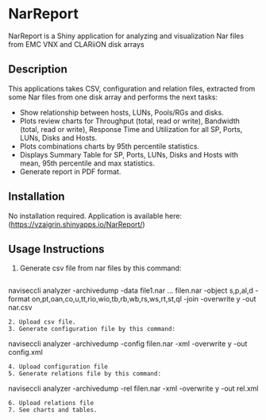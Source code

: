 # NarReport
NarReport is a Shiny application for analyzing and visualization Nar files from EMC VNX and CLARiiON disk arrays

## Description
This applications takes CSV, configuration and relation files, extracted from some Nar files from one disk array and performs the next tasks:
* Show relationship between hosts, LUNs, Pools/RGs and disks.
* Plots review charts for Throughput (total, read or write), Bandwidth (total, read or write), Response Time and Utilization for all SP, Ports, LUNs, Disks and Hosts.
* Plots combinations charts by 95th percentile statistics.
* Displays Summary Table for SP, Ports, LUNs, Disks and Hosts with mean, 95th percentile and max statistics.
* Generate report in PDF format.

## Installation
No installation required.
Application is available here: (https://vzaigrin.shinyapps.io/NarReport/)

## Usage Instructions

1. Generate csv file from nar files by this command:
   ```
  naviseccli analyzer -archivedump -data file1.nar ... filen.nar  -object s,p,al,d -format on,pt,oan,co,u,tt,rio,wio,tb,rb,wb,rs,ws,rt,st,ql  -join -overwrite y -out nar.csv
  ```
2. Upload csv file.
3. Generate configuration file by this command:
   ```
   naviseccli analyzer -archivedump -config filen.nar -xml -overwrite y -out config.xml
   ```
4. Upload configuration file
5. Generate relations file by this command:
   ```
   naviseccli analyzer -archivedump -rel filen.nar -xml -overwrite y -out rel.xml
   ```
6. Upload relations file
7. See charts and tables.
